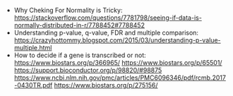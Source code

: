 * Why Cheking For Normality is Tricky: https://stackoverflow.com/questions/7781798/seeing-if-data-is-normally-distributed-in-r/7788452#7788452
* Understanding p-value, q-value, FDR and multiple comparison: https://crazyhottommy.blogspot.com/2015/03/understanding-p-value-multiple.html
* How to decide if a gene is transcribed or not: https://www.biostars.org/p/366965/
https://www.biostars.org/p/65501/
https://support.bioconductor.org/p/98820/#98875 https://www.ncbi.nlm.nih.gov/pmc/articles/PMC6096346/pdf/rcmb.2017-0430TR.pdf
https://www.biostars.org/p/275156/

